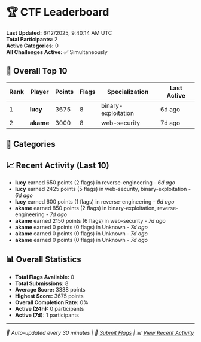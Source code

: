 # 🏆 CTF Leaderboard

**Last Updated:** 6/12/2025, 9:40:14 AM UTC  
**Total Participants:** 2  
**Active Categories:** 0  
**All Challenges Active:** ✅ Simultaneously  

## 🥇 Overall Top 10

| Rank | Player | Points | Flags | Specialization | Last Active |
|------|--------|--------|-------|---------------|-------------|
| 1 | **lucy** | 3675 | 8 | binary-exploitation | 6d ago |
| 2 | **akame** | 3000 | 8 | web-security | 7d ago |

## 🎯 Categories



## 📈 Recent Activity (Last 10)

- **lucy** earned 650 points (2 flags) in reverse-engineering - *6d ago*
- **lucy** earned 2425 points (5 flags) in web-security, binary-exploitation - *6d ago*
- **lucy** earned 600 points (1 flags) in reverse-engineering - *6d ago*
- **akame** earned 850 points (2 flags) in binary-exploitation, reverse-engineering - *7d ago*
- **akame** earned 2150 points (6 flags) in web-security - *7d ago*
- **akame** earned 0 points (0 flags) in Unknown - *7d ago*
- **akame** earned 0 points (0 flags) in Unknown - *7d ago*
- **akame** earned 0 points (0 flags) in Unknown - *7d ago*

## 📊 Overall Statistics

- **Total Flags Available:** 0
- **Total Submissions:** 8
- **Average Score:** 3338 points
- **Highest Score:** 3675 points
- **Overall Completion Rate:** 0%
- **Active (24h):** 0 participants
- **Active (7d):** 1 participants

---
*🤖 Auto-updated every 30 minutes | 🚩 [Submit Flags](https://flags.mycyberplayground.xyz) | 📊 [View Recent Activity](recent-activity.md)*